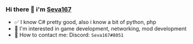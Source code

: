 ### Hi there 👋 i'm [Seva167](https://github.com/Seva167)
- ✅ I know C# pretty good, also i know a bit of python, php
- 👀 I'm interested in game development, networking, mod development
- 💬 How to contact me: Discord: `Seva167#8051`

